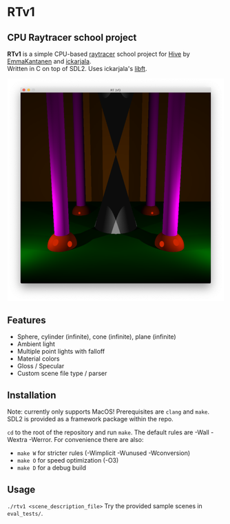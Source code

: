# RTv1
## CPU Raytracer school project
**RTv1** is a simple CPU-based [raytracer](https://en.wikipedia.org/wiki/Ray_tracing_(graphics)) school project for [Hive](https://www.hive.fi/en/) by [EmmaKantanen](https://github.com/EmmaKantanen) and [ickarjala](https://github.com/ickarjala).\
Written in C on top of SDL2. Uses ickarjala's [libft](https://github.com/ickarjala/42-Libft).

![Preview Scene](/resources/images/pillars.png)

## Features
* Sphere, cylinder (infinite), cone (infinite), plane (infinite)
* Ambient light
* Multiple point lights with falloff
* Material colors
* Gloss / Specular
* Custom scene file type / parser

## Installation
Note: currently only supports MacOS!
Prerequisites are `clang` and `make`. SDL2 is provided as a framework package within the repo.

`cd` to the root of the repository and run `make`. The default rules are -Wall -Wextra -Werror. For convenience there are also:
* `make W` for stricter rules (-Wimplicit -Wunused -Wconversion)
* `make O` for speed optimization (-O3)
* `make D` for a debug build

## Usage
`./rtv1 <scene_description_file>` Try the provided sample scenes in `eval_tests/`.
